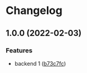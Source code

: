 # Changelog

## 1.0.0 (2022-02-03)


### Features

* backend 1 ([b73c7fc](https://github.com/kalosisz/git-w/commit/b73c7fc47cc8d7559ac7f67eb5b0d8b1767fc984))
